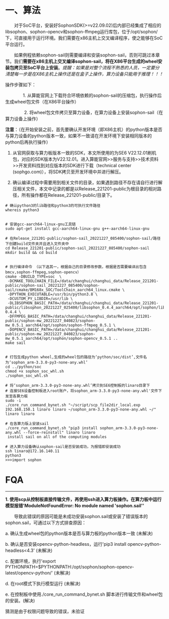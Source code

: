 # 一、算法

  &emsp;&emsp;对于SoC平台，安装好SophonSDK(>=v22.09.02)后内部已经集成了相应的libsophon、sophon-opencv和sophon-ffmpeg运行库包，位于/opt/sophon/下，可直接用于运行环境。我们需要在x86主机上交叉编译程序，使之能够在SoC平台运行。

  &emsp;&emsp;如果例程依赖sophon-sail则需要编译和安装sophon-sail，否则可跳过本章节。我们**需要在x86主机上交叉编译sophon-sail，将在X86平台生成的wheel安装包拷贝至SoC平台上安装**。*提醒：如果是对整个流程不熟悉的人员，一定要分清楚每一步是在X86主机上操作还是在盒子上操作，算力设备只能用于推理！！！*

操作步骤如下：

  &emsp;&emsp;&emsp;&emsp;1. 从算能官网上下载符合环境依赖的sophon-sail的压缩包，执行操作后生成wheel包文件（在X86平台操作）
    
   &emsp;&emsp;&emsp;&emsp; 2. 将wheel包文件拷贝至算力设备，在算力设备上安装sophon-sail（在算力设备上操作）

**注意**：（在开始安装之前，首先要确认开发环境（即X86主机）的python版本是否与算力设备的python版本一致，如果不一致请在开发环境下安装相同版本的python后再执行操作）


1. 从官网获取与算力板版本一致的SDK，本文所使用的为SE6 V22.12.01刷机包，对应的SDK版本为V22.12.01。进入算能官网>>服务与支持>>技术资料>>开发资料找到对应版本的SDK进行下载（technical center (sophgo.com)），将SDK拷贝至开发环境中并进行解压。

2. 确认编译过程中需要用到相关文件的目录，如果遇到路径不存在请自行进行解压相关文件，本文中记录的都是以Release_221201-public为根目录的相对路径，所有操作都在Release_221201-public/目录下。

```
# 确认python3的lib路径和python3的可执行文件路径
whereis python3
 
 
# 安装gcc-aarch64-linux-gnu工具链
sudo apt-get install gcc-aarch64-linux-gnu g++-aarch64-linux-gnu
 
# 在Release_221201-public/sophon-sail_20221227_085400/sophon-sail/路径下创建build文件夹并且进入文件夹中
cd Release_221201-public/sophon-sail_20221227_085400/sophon-sail
mkdir build && cd build
 
 
# 执行编译命令 （以下选其一，根据自己的目录修改参数，根据是否需要编译出包含bmcv,sophon-ffmpeg,sophon-opencv）
cmake -DBUILD_TYPE=soc  \
 -DCMAKE_TOOLCHAIN_FILE=/data/changhui/changhui_data/Release_221201-public/sophon-sail_20221227_085400/sophon-sail/cmake/BM168x_SOC/ToolChain_aarch64_linux.cmake \
 -DPYTHON_EXECUTABLE=/usr/bin/python3.8 \
 -DCUSTOM_PY_LIBDIR=/usr/lib \
 -DLIBSOPHON_BASIC_PATH=/data/changhui/changhui_data/Release_221201-public/libsophon_20221227_025400/libsophon_0.4.4_aarch64/opt/sophon/libsophon-0.4.4 \
 -DFFMPEG_BASIC_PATH=/data/changhui/changhui_data/Release_221201-public/sophon-mw_20221227_040823/sophon-mw_0.5.1_aarch64/opt/sophon/sophon-ffmpeg_0.5.1 \
 -DOPENCV_BASIC_PATH=/data/changhui/changhui_data/Release_221201-public/sophon-mw_20221227_040823/sophon-mw_0.5.1_aarch64/opt/sophon/sophon-opencv_0.5.1 ..
make sail
 
 
# 打包生成python wheel,生成的wheel包的路径为‘python/soc/dist’,文件名为‘sophon_arm-3.3.0-py3-none-any.whl’
cd ../python/soc
chmod +x sophon_soc_whl.sh
./sophon_soc_whl.sh
 
# 将‘sophon_arm-3.3.0-py3-none-any.whl’拷贝到SE6控制板的linaro目录下
# 连接SE6设备控制板进入root账户，将sophon_arm-3.3.0-py3-none-any.whl'文件下发至各算力板
sudo -i
./core_run_command_bynet.sh "~/script/scp_file2dir_local.exp 192.168.150.1 linaro linaro ~/sophon_arm-3.3.0-py3-none-any.whl ~/" linaro linaro
 
# 在各算力版上安装sail
./core_run_command_bynet.sh "pip3 install sophon_arm-3.3.0-py3-none-any.whl --force-reinstall" linaro linaro
 install sail on all of the computing modules
 
# 进入算力设备确认sophon-sail是否安装成功，为报错即安装成功
ssh linaro@172.16.140.11
python3
>>>import sophon
```






# FQA
***

**1. 使用scp从控制板直接传输文件，再使用ssh进入算力板操作。在算力板中运行模型报错'ModuleNotFoundError: No module named 'sophon.sail''**

&emsp;&emsp;导致此错误的原因可能是未成功安装sophon.sail或安装了错误版本的sophon.sail，可通过以下方式排查原因：

a. 确认生成wheel包的python版本是否与算力板的python版本一致  (未解决)

b. 确认是否安装opencv-python-headless，运行'pip3 install opencv-python-headless<4.3' (未解决)

c. 配置环境，执行'export PYTHONPATH=$PYTHONPATH:/opt/sophon/sophon-opencv-latest/opencv-python/' (未解决)

d. 在root模式下执行模型运行 (未解决)

e. 在控制板中使用./core_run_command_bynet.sh 脚本进行传输文件和wheel包的安装。(解决)

猜测是由于权限问题导致的错误，未验证

